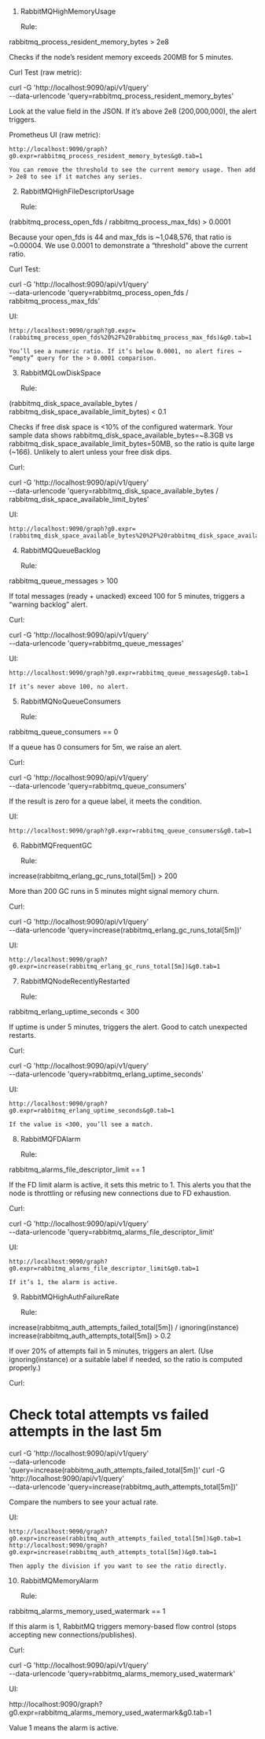 1) RabbitMQHighMemoryUsage

    Rule:

rabbitmq_process_resident_memory_bytes > 2e8

Checks if the node’s resident memory exceeds 200MB for 5 minutes.

Curl Test (raw metric):

curl -G 'http://localhost:9090/api/v1/query' \
     --data-urlencode 'query=rabbitmq_process_resident_memory_bytes'

Look at the value field in the JSON. If it’s above 2e8 (200,000,000), the alert triggers.

Prometheus UI (raw metric):

    http://localhost:9090/graph?g0.expr=rabbitmq_process_resident_memory_bytes&g0.tab=1

    You can remove the threshold to see the current memory usage. Then add > 2e8 to see if it matches any series.

2) RabbitMQHighFileDescriptorUsage

    Rule:

(rabbitmq_process_open_fds / rabbitmq_process_max_fds) > 0.0001

Because your open_fds is 44 and max_fds is ~1,048,576, that ratio is ~0.00004. We use 0.0001 to demonstrate a “threshold” above the current ratio.

Curl Test:

curl -G 'http://localhost:9090/api/v1/query' \
     --data-urlencode 'query=rabbitmq_process_open_fds / rabbitmq_process_max_fds'

UI:

    http://localhost:9090/graph?g0.expr=(rabbitmq_process_open_fds%20%2F%20rabbitmq_process_max_fds)&g0.tab=1

    You’ll see a numeric ratio. If it’s below 0.0001, no alert fires → “empty” query for the > 0.0001 comparison.

3) RabbitMQLowDiskSpace

    Rule:

(rabbitmq_disk_space_available_bytes / rabbitmq_disk_space_available_limit_bytes) < 0.1

Checks if free disk space is <10% of the configured watermark. Your sample data shows rabbitmq_disk_space_available_bytes=~8.3GB vs rabbitmq_disk_space_available_limit_bytes=50MB, so the ratio is quite large (~166). Unlikely to alert unless your free disk dips.

Curl:

curl -G 'http://localhost:9090/api/v1/query' \
     --data-urlencode 'query=rabbitmq_disk_space_available_bytes / rabbitmq_disk_space_available_limit_bytes'

UI:

    http://localhost:9090/graph?g0.expr=(rabbitmq_disk_space_available_bytes%20%2F%20rabbitmq_disk_space_available_limit_bytes)&g0.tab=1

4) RabbitMQQueueBacklog

    Rule:

rabbitmq_queue_messages > 100

If total messages (ready + unacked) exceed 100 for 5 minutes, triggers a “warning backlog” alert.

Curl:

curl -G 'http://localhost:9090/api/v1/query' \
     --data-urlencode 'query=rabbitmq_queue_messages'

UI:

    http://localhost:9090/graph?g0.expr=rabbitmq_queue_messages&g0.tab=1

    If it’s never above 100, no alert.

5) RabbitMQNoQueueConsumers

    Rule:

rabbitmq_queue_consumers == 0

If a queue has 0 consumers for 5m, we raise an alert.

Curl:

curl -G 'http://localhost:9090/api/v1/query' \
     --data-urlencode 'query=rabbitmq_queue_consumers'

If the result is zero for a queue label, it meets the condition.

UI:

    http://localhost:9090/graph?g0.expr=rabbitmq_queue_consumers&g0.tab=1

6) RabbitMQFrequentGC

    Rule:

increase(rabbitmq_erlang_gc_runs_total[5m]) > 200

More than 200 GC runs in 5 minutes might signal memory churn.

Curl:

curl -G 'http://localhost:9090/api/v1/query' \
     --data-urlencode 'query=increase(rabbitmq_erlang_gc_runs_total[5m])'

UI:

    http://localhost:9090/graph?g0.expr=increase(rabbitmq_erlang_gc_runs_total[5m])&g0.tab=1

7) RabbitMQNodeRecentlyRestarted

    Rule:

rabbitmq_erlang_uptime_seconds < 300

If uptime is under 5 minutes, triggers the alert. Good to catch unexpected restarts.

Curl:

curl -G 'http://localhost:9090/api/v1/query' \
     --data-urlencode 'query=rabbitmq_erlang_uptime_seconds'

UI:

    http://localhost:9090/graph?g0.expr=rabbitmq_erlang_uptime_seconds&g0.tab=1

    If the value is <300, you’ll see a match.

8) RabbitMQFDAlarm

    Rule:

rabbitmq_alarms_file_descriptor_limit == 1

If the FD limit alarm is active, it sets this metric to 1. This alerts you that the node is throttling or refusing new connections due to FD exhaustion.

Curl:

curl -G 'http://localhost:9090/api/v1/query' \
     --data-urlencode 'query=rabbitmq_alarms_file_descriptor_limit'

UI:

    http://localhost:9090/graph?g0.expr=rabbitmq_alarms_file_descriptor_limit&g0.tab=1

    If it’s 1, the alarm is active.

9) RabbitMQHighAuthFailureRate

    Rule:

increase(rabbitmq_auth_attempts_failed_total[5m])
  / ignoring(instance) increase(rabbitmq_auth_attempts_total[5m]) > 0.2

If over 20% of attempts fail in 5 minutes, triggers an alert. (Use ignoring(instance) or a suitable label if needed, so the ratio is computed properly.)

Curl:

# Check total attempts vs failed attempts in the last 5m
curl -G 'http://localhost:9090/api/v1/query' \
     --data-urlencode 'query=increase(rabbitmq_auth_attempts_failed_total[5m])'
curl -G 'http://localhost:9090/api/v1/query' \
     --data-urlencode 'query=increase(rabbitmq_auth_attempts_total[5m])'

Compare the numbers to see your actual rate.

UI:

    http://localhost:9090/graph?g0.expr=increase(rabbitmq_auth_attempts_failed_total[5m])&g0.tab=1
    http://localhost:9090/graph?g0.expr=increase(rabbitmq_auth_attempts_total[5m])&g0.tab=1

    Then apply the division if you want to see the ratio directly.

10) RabbitMQMemoryAlarm

    Rule:

rabbitmq_alarms_memory_used_watermark == 1

If this alarm is 1, RabbitMQ triggers memory-based flow control (stops accepting new connections/publishes).

Curl:

curl -G 'http://localhost:9090/api/v1/query' \
     --data-urlencode 'query=rabbitmq_alarms_memory_used_watermark'

UI:

http://localhost:9090/graph?g0.expr=rabbitmq_alarms_memory_used_watermark&g0.tab=1

Value 1 means the alarm is active.

